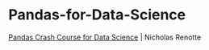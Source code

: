 # Pandas-for-Data-Science
[Pandas Crash Course for Data Science](https://www.youtube.com/watch?v=tRKeLrwfUgU) | Nicholas Renotte
